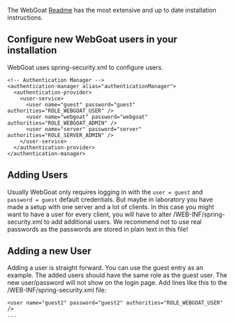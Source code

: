 The WebGoat [Readme](https://github.com/WebGoat/WebGoat/blob/master/README.MD) has the most extensive and up to date installation instructions.

## Configure new WebGoat users in your installation
 WebGoat uses spring-security.xml to configure users.

```
<!-- Authentication Manager -->
<authentication-manager alias="authenticationManager">
  <authentication-provider>
    <user-service>
      <user name="guest" password="guest" authorities="ROLE_WEBGOAT_USER" />
      <user name="webgoat" password="webgoat" authorities="ROLE_WEBGOAT_ADMIN" />
      <user name="server" password="server" authorities="ROLE_SERVER_ADMIN" />
    </user-service>
  </authentication-provider>
</authentication-manager>  
```

## Adding Users

Usually WebGoat only requires logging in with the ```user = guest``` and ```password = guest``` default credentials. But maybe in laboratory you have made a setup with one server and a lot of clients. In this case you might want to have a user for every client, you will have to alter /WEB-INF/spring-security.xml to add additional users. We recommend not to use real passwords as the passwords are stored in plain text in this file!    

## Adding a new User

Adding a user is straight forward. You can use the guest entry as an example. The added users should have the same role as the guest user. The new user/password will not show on the login page. Add lines like this to the /WEB-INF/spring-security.xml file:

```
<user name="guest2" password="guest2" authorities="ROLE_WEBGOAT_USER" />
...
```
